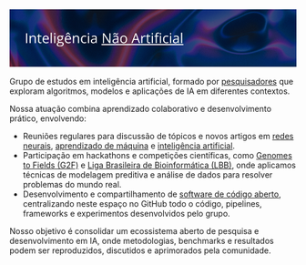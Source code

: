<picture>
    <img src="./ina.png">
</picture>

Grupo de estudos em inteligência artificial, formado por [pesquisadores](https://github.com/orgs/inteligencia-nao-artificial-INA/people) que exploram algoritmos, modelos e aplicações de IA em diferentes contextos.

Nossa atuação combina aprendizado colaborativo e desenvolvimento prático, envolvendo:

* Reuniões regulares para discussão de tópicos e novos artigos em [redes neurais](https://pt.wikipedia.org/wiki/Rede_neural_artificial), [aprendizado de máquina](https://pt.wikipedia.org/wiki/Aprendizado_de_m%C3%A1quina) e [inteligência artificial](https://pt.wikipedia.org/wiki/Intelig%C3%AAncia_artificial).
* Participação em hackathons e competições científicas, como [Genomes to Fields (G2F)](https://www.maizegxeprediction.org/) e [Liga Brasileira de Bioinformática (LBB)](https://lbb.rsg-brazil.com/), onde aplicamos técnicas de modelagem preditiva e análise de dados para resolver problemas do mundo real.
* Desenvolvimento e compartilhamento de [software de código aberto](https://pt.wikipedia.org/wiki/Software_de_c%C3%B3digo_aberto), centralizando neste espaço no GitHub todo o código, pipelines, frameworks e experimentos desenvolvidos pelo grupo.

Nosso objetivo é consolidar um ecossistema aberto de pesquisa e desenvolvimento em IA, onde metodologias, benchmarks e resultados podem ser reproduzidos, discutidos e aprimorados pela comunidade.

